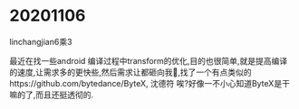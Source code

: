 # 20201106

linchangjian6乘3

最近在找一些android 编译过程中transform的优化,目的也很简单,就是提高编译的速度,让需求多的更快些,然后需求让都砸向我🥺,找了一个有点类似的https://github.com/bytedance/ByteX, 沈德符
唉?好像一不小心知道ByteX是干嘛的了,而且还挺透彻的.
